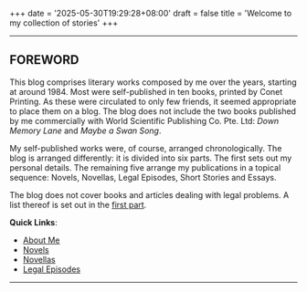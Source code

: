 +++
date = '2025-05-30T19:29:28+08:00'
draft = false
title = 'Welcome to my collection of stories'
+++

---
## FOREWORD

This blog comprises literary works composed by me over the years, starting at around 1984. Most were self-published in ten books, printed by Conet Printing. As these were circulated to only few friends, it seemed appropriate to place them on a blog. The blog does not include the two books published by me commercially with World Scientific Publishing Co. Pte. Ltd: *Down Memory Lane* and *Maybe a Swan Song*.

My self-published works were, of course, arranged chronologically. The blog is arranged differently: it is  divided into six parts. The first sets out my personal details. The remaining five arrange my publications in a topical sequence: Novels, Novellas, Legal Episodes, Short Stories and Essays.

The blog does not cover books and articles dealing with legal problems. A list thereof is set out in the [first part](about-me/).

**Quick Links**:

- [About Me](about-me/)
- [Novels](novels/)
- [Novellas](novellas/)
- [Legal Episodes](legal-episodes/)

---
